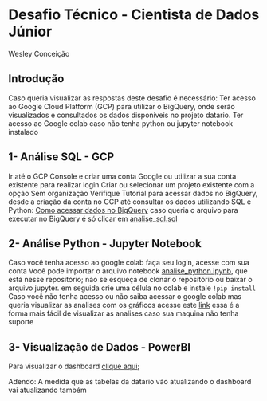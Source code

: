 # Desafio Técnico - Cientista de Dados Júnior 

Wesley Conceição 

## Introdução 
Caso queria visualizar as respostas deste desafio é necessário:
Ter acesso ao Google Cloud Platform (GCP) para utilizar o BigQuery, onde serão visualizados e consultados os dados disponíveis no projeto datario.
Ter acesso ao Google colab caso não tenha python ou jupyter notebook instalado 

## 1- Análise SQL - GCP
Ir até o GCP Console e criar uma conta Google ou utilizar a sua conta existente para realizar login
Criar ou selecionar um projeto existente com a opção Sem organização
Verifique Tutorial para acessar dados no BigQuery, desde a criação da conta no GCP até consultar os dados utilizando SQL e Python: [Como acessar dados no BigQuery](https://docs.dados.rio/tutoriais/como-acessar-dados/)  caso queria o arquivo para executar no BigQuery é só clicar em [analise_sql.sql](https://github.com/wesleyConceicao/emd-desafio-junior-data-scientist/blob/main/analise_sql.sql)

## 2- Análise Python - Jupyter Notebook
Caso você tenha acesso ao google colab faça seu login, acesse com sua conta
Você pode importar o arquivo notebook [analise_python.ipynb](https://github.com/wesleyConceicao/emd-desafio-junior-data-scientist/blob/main/analise_python.ipynb), que está nesse repositório; não se esqueça de clonar o repositório ou baixar o arquivo jupyter. em seguida crie uma célula no colab e instale `!pip install`
Caso você não tenha acesso ou não saiba acessar o google colab mas queria visualizar as analises com os gráficos acesse este [link](https://nbviewer.org/github/wesleyConceicao/emd-desafio-junior-data-scientist/blob/main/analise_python.ipynb) essa é a forma mais fácil de visualizar as analises caso sua maquina não tenha suporte 

## 3- Visualização de Dados - PowerBI
Para visualizar o dashboard [clique aqui](https://app.powerbi.com/view?r=eyJrIjoiYzAwY2VlYzQtMTEwMi00ZGFkLTkxNzItYjFhYmVjZWIwNjMyIiwidCI6IjI2ZTY3OTdjLThmZDItNDM1NC04N2NiLTdjMjU3OTI5ZWI2NSJ9&embedImagePlaceholder=true); 

Adendo: A medida que as tabelas da datario vão atualizando o dashboard vai atualizando também
